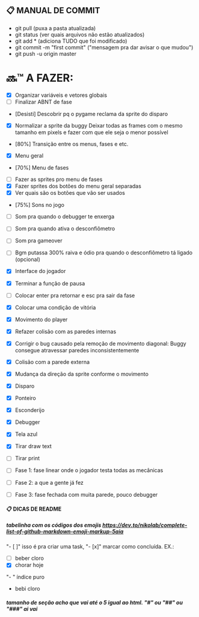 ## :clipboard: MANUAL DE COMMIT

- git pull (puxa a pasta atualizada)
- git status (ver quais arquivos não estão atualizados)
- git add * (adiciona TUDO que foi modificado)
- git commit -m "first commit" ("mensagem pra dar avisar o que mudou")
- git push -u origin master

# :soon::tm: A FAZER:

- [x] Organizar variáveis e vetores globais
- [ ] Finalizar ABNT de fase

- [Desisti] Descobrir pq o pygame reclama da sprite do disparo
- [x] Normalizar a sprite da buggy
    Deixar todas as frames com o mesmo tamanho em pixels e fazer com que ele seja o menor possível

- [80%] Transição entre os menus, fases e etc.

- [x] Menu geral
- [70%] Menu de fases
- [ ] Fazer as sprites pro menu de fases
- [x] Fazer sprites dos botões do menu geral separadas
- [x] Ver quais são os botões que vão ser usados

- [75%] Sons no jogo
- [ ] Som pra quando o debugger te enxerga
- [ ] Som pra quando ativa o desconfiômetro
- [ ] Som pra gameover
- [ ] Bgm putassa 300% raiva e ódio pra quando o desconfiômetro tá ligado (opcional)
- [x] Interface do jogador

- [x] Terminar a função de pausa
- [ ] Colocar enter pra retornar e esc pra sair da fase
- [x] Colocar uma condição de vitória
- [x] Movimento do player

- [x] Refazer colisão com as paredes internas

- [x] Corrigir o bug causado pela remoção de movimento diagonal: Buggy consegue atravessar paredes inconsistentemente
- [x] Colisão com a parede externa
- [x] Mudança da direção da sprite conforme o movimento
- [x] Disparo
- [x] Ponteiro

- [x] Esconderijo
- [x] Debugger
- [x] Tela azul

- [x] Tirar draw text
- [ ] Tirar print

- [ ] Fase 1: fase linear onde o jogador testa todas as mecânicas
- [ ] Fase 2: a que a gente já fez
- [ ] Fase 3: fase fechada com muita parede, pouco debugger

#### :clipboard: DICAS DE README

##### tabelinha com os códigos dos emojis https://dev.to/nikolab/complete-list-of-github-markdown-emoji-markup-5aia

"- [ ]" isso é pra criar uma task, "- [x]" marcar como concluída. EX.:
- [ ] beber cloro
- [x] chorar hoje

"- " índice puro
- bebi cloro 

##### tamanho de seção acho que vai até o 5 igual ao html. "#" ou "##" ou "###" ai vai


